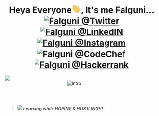 <h1 align="center">Heya Everyone<img src="https://github.com/ABSphreak/ABSphreak/blob/master/gifs/Hi.gif" width="30px">, It's me <a href="https://github.com/lostgirljourney">Falguni</a>...
<br>
<a href="https://twitter.com/lostgirlvintage">
  <img align="center" alt="Falguni @Twitter" width="22px" src="https://cdn.jsdelivr.net/npm/simple-icons@v3/icons/twitter.svg" />
</a>
<a href="https://www.linkedin.com/in/falgunisarkar">
  <img align="center" alt="Falguni @LinkedIN" width="22px" src="https://cdn.jsdelivr.net/npm/simple-icons@v3/icons/linkedin.svg" />
</a>
<a href="https://www.instagram.com/lostgirlvintage_">
  <img align="center" alt="Falguni @Instagram" width="22px" src="https://cdn.jsdelivr.net/npm/simple-icons@v3/icons/instagram.svg" />
</a>
<a href="https://www.codechef.com/users/falgunisarkar">
  <img align="center" alt="Falguni @CodeChef" width="22px" src="https://cdn.jsdelivr.net/npm/simple-icons@v3/icons/codechef.svg" />
</a>
<a href="https://www.hackerrank.com/lostgirljourney">
  <img align="center" alt="Falguni @Hackerrank" width="22px" src="https://cdn.jsdelivr.net/npm/simple-icons@v3/icons/hackerrank.svg" />
</a>
</h1>
<img align="left" width=300px src="https://media.giphy.com/media/Cmr1OMJ2FN0B2/giphy.gif" />
<img align="right" width=300px alt="Intro" src="https://media.giphy.com/media/JTnmWFfrd77RctgNQl/giphy.gif" />
<br><br>
 <br><br> 
 
> <img src="https://media.giphy.com/media/VgCDAzcKvsR6OM0uWg/giphy.gif" width="50" /> <b><i>Learning while HOPING & HUSTLING!!!</i></b>
